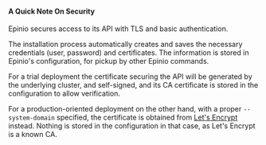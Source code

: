 #### A Quick Note On Security

Epinio secures access to its API with TLS and basic authentication.

The installation process automatically creates and saves the necessary credentials
(user, password) and certificates. The information is stored in Epinio's configuration,
for pickup by other Epinio commands.

For a trial deployment the certificate securing the API will be generated by the
underlying cluster, and self-signed, and its CA certificate is stored in the
configuration to allow verification.

For a production-oriented deployment on the other hand, with a proper
`--system-domain` specified, the certificate is obtained from
[Let's Encrypt](https://letsencrypt.org/) instead. Nothing is stored in the
configuration in that case, as Let's Encrypt is a known CA.

